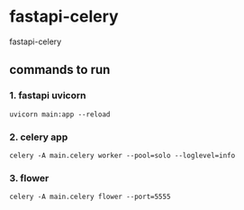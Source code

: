 # fastapi-celery
fastapi-celery


## commands to run

### 1. fastapi uvicorn

`uvicorn main:app --reload`

### 2. celery app

`celery -A main.celery worker --pool=solo --loglevel=info`

### 3. flower

`celery -A main.celery flower --port=5555`

